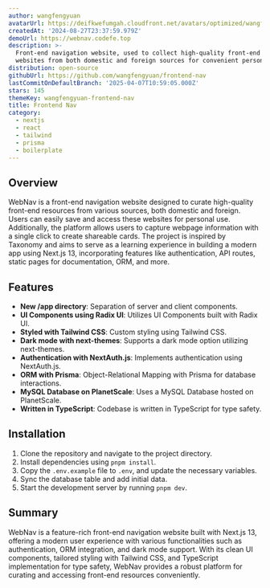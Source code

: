 ```yaml
---
author: wangfengyuan
avatarUrl: https://deifkwefumgah.cloudfront.net/avatars/optimized/wangfengyuan-frontend-nav-avatar-128.webp
createdAt: '2024-08-27T23:37:59.979Z'
demoUrl: https://webnav.codefe.top
description: >-
  Front-end navigation website, used to collect high-quality front-end related
  websites from both domestic and foreign sources for convenient personal use
distribution: open-source
githubUrl: https://github.com/wangfengyuan/frontend-nav
lastCommitOnDefaultBranch: '2025-04-07T10:59:05.000Z'
stars: 145
themeKey: wangfengyuan-frontend-nav
title: Frontend Nav
category:
  - nextjs
  - react
  - tailwind
  - prisma
  - boilerplate
---
```

## Overview
WebNav is a front-end navigation website designed to curate high-quality front-end resources from various sources, both domestic and foreign. Users can easily save and access these websites for personal use. Additionally, the platform allows users to capture webpage information with a single click to create shareable cards. The project is inspired by Taxonomy and aims to serve as a learning experience in building a modern app using Next.js 13, incorporating features like authentication, API routes, static pages for documentation, ORM, and more.

## Features
- **New /app directory**: Separation of server and client components.
- **UI Components using Radix UI**: Utilizes UI Components built with Radix UI.
- **Styled with Tailwind CSS**: Custom styling using Tailwind CSS.
- **Dark mode with next-themes**: Supports a dark mode option utilizing next-themes.
- **Authentication with NextAuth.js**: Implements authentication using NextAuth.js.
- **ORM with Prisma**: Object-Relational Mapping with Prisma for database interactions.
- **MySQL Database on PlanetScale**: Uses a MySQL Database hosted on PlanetScale.
- **Written in TypeScript**: Codebase is written in TypeScript for type safety.

## Installation
1. Clone the repository and navigate to the project directory.
2. Install dependencies using `pnpm install`.
3. Copy the `.env.example` file to `.env`, and update the necessary variables.
4. Sync the database table and add initial data.
5. Start the development server by running `pnpm dev`.

## Summary
WebNav is a feature-rich front-end navigation website built with Next.js 13, offering a modern user experience with various functionalities such as authentication, ORM integration, and dark mode support. With its clean UI components, tailored styling with Tailwind CSS, and TypeScript implementation for type safety, WebNav provides a robust platform for curating and accessing front-end resources conveniently.